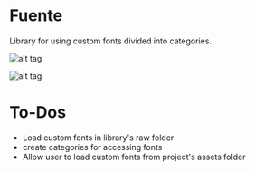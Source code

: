 # Fuente
Library for using custom fonts divided into categories. 

![alt tag](https://user-images.githubusercontent.com/41512314/44865863-1ceff480-aca1-11e8-9adc-22edd3b00d98.png)

![alt tag](https://img.shields.io/badge/build-development-green.svg)  

#   To-Dos
<ul>
<li>Load custom fonts in library's raw folder</li>
<li>create categories for accessing fonts</li>
<li>Allow user to load custom fonts from project's assets folder</li>

</ul>

